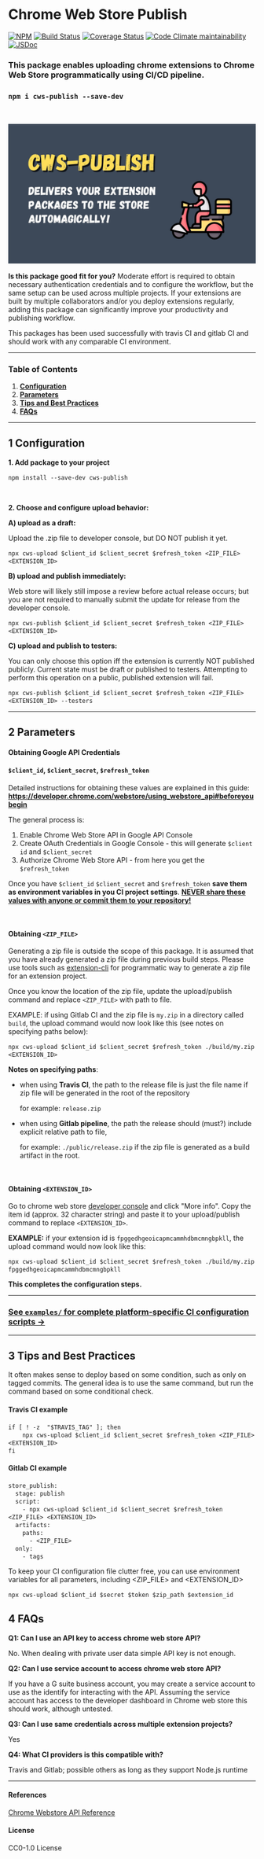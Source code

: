 # Chrome Web Store Publish

[![NPM](https://img.shields.io/npm/v/cws-publish)](https://www.npmjs.com/package/cws-publish)
[![Build Status](https://travis-ci.com/MobileFirstLLC/cws-publish.svg?branch=master)](https://travis-ci.com/MobileFirstLLC/cws-publish)
[![Coverage Status](https://coveralls.io/repos/github/MobileFirstLLC/cws-publish/badge.svg?branch=master)](https://coveralls.io/github/MobileFirstLLC/cws-publish?branch=master)
[![Code Climate maintainability](https://img.shields.io/codeclimate/maintainability/MobileFirstLLC/cws-publish)](https://codeclimate.com/github/MobileFirstLLC/cws-publish)
[![JSDoc](https://inch-ci.org/github/MobileFirstLLC/shortcuts-for-chrome.svg?branch=master)](https://inch-ci.org/github/mobilefirstllc/cws-publish)

### This package enables uploading chrome extensions to Chrome Web Store programmatically using CI/CD pipeline.

### `npm i cws-publish --save-dev`

<br/>

![img](https://raw.githubusercontent.com/MobileFirstLLC/cws-publish/master/.github/feature.jpg)

**Is this package good fit for you?** Moderate effort is required to obtain necessary authentication credentials and to configure the workflow, but the same setup
can be used across multiple projects. If your extensions are built by multiple collaborators and/or
you deploy extensions regularly, adding this package can significantly improve your 
productivity and publishing workflow.

This packages has been used successfully with travis CI and gitlab CI and should work with any 
comparable CI environment.

----

### Table of Contents

1. **[Configuration](#1-configuration)**
2. **[Parameters](#2-parameters)**
3. **[Tips and Best Practices](#3-tips-and-best-practices)**
4. **[FAQs](#4-faqs)**

---

## 1 Configuration

**1. Add package to your project**

```
npm install --save-dev cws-publish
```
<br/>

**2. Choose and configure upload behavior:**


**A) upload as a draft:**

Upload the .zip file to developer console, but DO NOT publish it yet.

```
npx cws-upload $client_id $client_secret $refresh_token <ZIP_FILE> <EXTENSION_ID>
```

**B) upload and publish immediately:**

Web store will likely still impose a review before actual release occurs; but you are not 
required to manually submit the update for release from the developer console.

```
npx cws-publish $client_id $client_secret $refresh_token <ZIP_FILE> <EXTENSION_ID>
```

**C) upload and publish to testers:**

You can only choose this option iff the extension is currently NOT published publicly.
Current state must be draft or published to testers.
Attempting to perform this operation on a public, published extension will fail.

```
npx cws-publish $client_id $client_secret $refresh_token <ZIP_FILE> <EXTENSION_ID> --testers
```

* * *

## 2 Parameters

#### Obtaining Google API Credentials

#### `$client_id`, `$client_secret`, `$refresh_token` 
 
Detailed instructions for obtaining these values are explained in this guide: **https://developer.chrome.com/webstore/using_webstore_api#beforeyoubegin**
 
 The general process is:
 1. Enable Chrome Web Store API in Google API Console 
 2. Create OAuth Credentials in Google Console - this will generate `$client id` and `$client_secret`
 3. Authorize Chrome Web Store API - from here you get the `$refresh_token`

Once you have `$client_id` `$client_secret` and `$refresh_token` **save them as environment variables in you CI project settings**. <u>**NEVER share these values with anyone or commit them to your repository!**</u>

<br/>

#### Obtaining `<ZIP_FILE>`

Generating a zip file is outside the scope of this package. It is assumed that you have already generated a zip file during previous build steps. 
Please use tools such as [extension-cli](https://github.com/MobileFirstLLC/extension-cli) for programmatic way to generate a zip file for an extension project.

Once you know the location of the zip file, update the upload/publish command and replace `<ZIP_FILE>` with path to file. 

EXAMPLE: if using Gitlab CI and the zip file is `my.zip` in a directory called `build`, the upload command would now look like this (see notes on specifying paths below):

```
npx cws-upload $client_id $client_secret $refresh_token ./build/my.zip <EXTENSION_ID>
```

**Notes on specifying paths**: 

- when using **Travis CI**, 
  the path to the release file is just the file name if zip file will be generated in the root of the repository
    
  for example: `release.zip` 

- when using **Gitlab pipeline**,
  the path the release should (must?) include explicit relative path to file, 
  
  for example: `./public/release.zip` if the zip file is generated as a build artifact in the root.


<br/>

#### Obtaining `<EXTENSION_ID>`

Go to chrome web store [developer console](https://chrome.google.com/webstore/developer/dashboard) and click "More info". Copy the item id (approx. 32 character string) and paste it to your upload/publish command to replace `<EXTENSION_ID>`.  
 
**EXAMPLE:** if your extension id is `fpggedhgeoicapmcammhdbmcmngbpkll`, the upload command would now look like this:
 
 ```
npx cws-upload $client_id $client_secret $refresh_token ./build/my.zip fpggedhgeoicapmcammhdbmcmngbpkll
 ```
  
**This completes the configuration steps.** 
 
* * *
 
### [See `examples/` for complete platform-specific CI configuration scripts &rarr;](https://github.com/MobileFirstLLC/cws-publish/tree/master/examples)
 
* * *
 
## 3 Tips and Best Practices

It often makes sense to deploy based on some condition, such as only on tagged commits.
The general idea is to use the same command, but run the command based on some conditional check.

#### Travis CI example
```
if [ ! -z  "$TRAVIS_TAG" ]; then 
    npx cws-upload $client_id $client_secret $refresh_token <ZIP_FILE> <EXTENSION_ID> 
fi    
```

#### Gitlab CI example

```
store_publish:
  stage: publish
  script:
    - npx cws-upload $client_id $client_secret $refresh_token <ZIP_FILE> <EXTENSION_ID> 
  artifacts:
    paths:
      - <ZIP_FILE>
  only:
    - tags
```

To keep your CI configuration file clutter free, you can use environment variables for all parameters, including <ZIP_FILE> and <EXTENSION_ID>

```
npx cws-upload $client_id $secret $token $zip_path $extension_id
```

## 4 FAQs

**Q1: Can I use an API key to access chrome web store API?**

No. When dealing with private user data simple API key is not enough.

**Q2: Can I use service account to access chrome web store API?**

If you have a G suite business account, you may create a 
service account to use as the identify for interacting with the API.
Assuming the service account has access to the developer dashboard in
Chrome web store this should work, although untested.

**Q3: Can I use same credentials across multiple extension projects?**

Yes

**Q4: What CI providers is this compatible with?**

Travis and Gitlab; possible others as long as they support Node.js runtime

---

#### References

[Chrome Webstore API Reference](https://developer.chrome.com/webstore/api_index)

#### License

CC0-1.0 License
